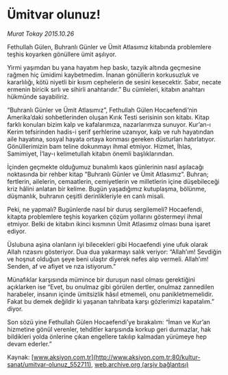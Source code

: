 # Ümitvar olunuz!

*Murat Tokay 2015.10.26*

<div class="pNewsDetailMainContent ctx_content" itemprop="articleBody">
 <p>
  Fethullah Gülen, Buhranlı Günler ve Ümit Atlasımız kitabında problemlere teşhis koyarken gönüllere ümit aşılıyor.
 </p>
 <p>
  Yirmi yaşımdan bu yana hayatım hep baskı, tazyik altında geçmesine rağmen hiç ümidimi kaybetmedim. İnanan gönüllerin korkusuzluk ve kararlılığı, kötü niyetli bir kısım cephelerin de sesini kesecektir. Sabır, necate ermenin biricik sırlı ve sihirli anahtarıdır.” Bu cümleleri, kitabın anahtarı hükmünde sayabiliriz.
 </p>
 <p>
  “Buhranlı Günler ve Ümit Atlasımız”, Fethullah Gülen Hocaefendi’nin Amerika’daki sohbetlerinden oluşan Kırık Testi serisinin son kitabı. Kitap farklı konuları bizim kalp ve kafalarımıza, nazarlarımıza sunuyor. Kur’an-ı Kerim tefsirinden hadis-i şerif şerhlerine uzanıyor, kalp ve ruh hayatından aile hayatına, sosyal hayata ortaya konması gereken düsturları hatırlatıyor. Gönüllerimizin bam teline dokunmayı ihmal etmiyor. Hizmet, İhlas, Samimiyet, İ’lay-ı kelimetullah kitabın önemli başlıklarından.
 </p>
 <p>
  İçinden geçmekte olduğumuz bunalımlı kaos günlerinin nasıl aşılacağı noktasında bir rehber kitap ”Buhranlı Günler ve Ümit Atlasımız”. Buhran; fertlerin, ailelerin, cemaatlerin, cemiyetlerin ve milletlerin içine düşebileceği kriz hâlini anlatan bir kelime. Bugün yaşadığımız kutuplaşma, bölünme, düşmanlık, buhranın çeşitli derinlikleriyle en canlı misali.
 </p>
 <p>
  Peki, ne yapmalı? Bugünlerde nasıl bir duruş sergilemeli? Hocaefendi, kitapta problemlere teşhis koyarken çözüm yollarını göstermeyi ihmal etmiyor. Belki de kitabın ikinci kısmının Ümit Atlasımız olması buna işaret ediyor.
 </p>
 <p>
  Üslubuna aşina olanların iyi bilecekleri gibi Hocaefendi yine ufuk olarak Allah rızasını gösteriyor. Dua dua yakarmayı salık veriyor: “Allah’ım! Sevdiğin ve hoşnut olduğun şeye beni ulaştır diyerek nefes alıp vermeli. Allah’ım! Senden, af ve afiyet ve rıza istiyorum.”
 </p>
 <p>
  Münafıklar karşısında mümince bir duruşun nasıl olması gerektiğini açıklarken ise “Evet, bu onulmaz gibi görülen dertler, onulmaz zannedilen harabeler, insanın içinde ümitsizlik hâsıl etmemeli, onu panikletmemelidir. Fakat bu demek değildir ki yaşanan tahribata karşı gözlerimizi kapatalım.” diyor.
 </p>
 <p>
  Son sözü yine Fethullah Gülen Hocaefendi’ye bırakalım: “İman ve Kur’an hizmetine gönül verenler, tehditler karşısında korkup geri durmazlar, hak bildikleri yolda önlerine çıkan engellere takılıp kalmadan yürümeye hep devam ederler.”
 </p>
</div>


Kaynak: [www.aksiyon.com.tr](http://www.aksiyon.com.tr:80/kultur-sanat/umitvar-olunuz_552711), [web.archive.org (arşiv bağlantısı)](http://web.archive.org/web/20151102054728/http://www.aksiyon.com.tr:80/kultur-sanat/umitvar-olunuz_552711)
